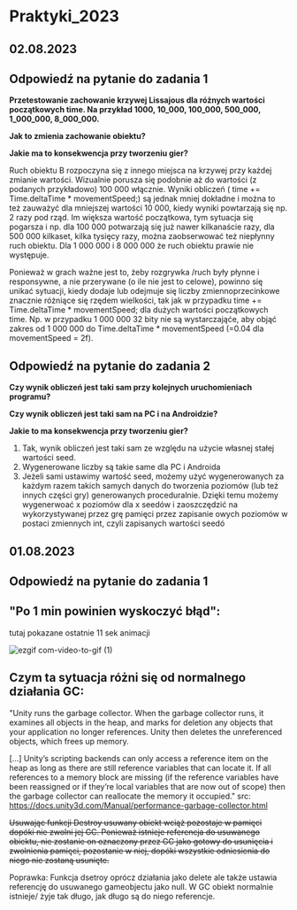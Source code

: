 # Praktyki_2023
## 02.08.2023
## Odpowiedź na pytanie do zadania 1

**Przetestowanie zachowanie krzywej Lissajous dla różnych wartości początkowych time. Na przykład 1000, 10_000, 100_000, 500_000, 1_000_000, 8_000_000.** 

**Jak to zmienia zachowanie obiektu?**

**Jakie ma to konsekwencja przy tworzeniu gier?**


Ruch obiektu B rozpoczyna się z innego miejsca na krzywej przy każdej zmianie wartości. Wizualnie porusza się podobnie aż do wartości (z podanych przykładowo) 100 000 włącznie. Wyniki obliczeń ( time += Time.deltaTime * movementSpeed;) są jednak mniej dokładne i można to też zauważyć dla mniejszej wartości 10 000, kiedy wyniki powtarzają się np. 2 razy pod rząd. Im większa wartość początkowa, tym sytuacja się pogarsza i np. dla 100 000 potwarzają się już nawer kilkanaście razy, dla 500 000 kilkaset, kilka tysięcy razy, można zaobserwować też niepłynny ruch obiektu. Dla 1 000 000 i 8 000 000 że ruch obiektu prawie nie występuje. 

Ponieważ w grach ważne jest to, żeby rozgrywka /ruch były płynne i responsywne, a nie przerywane (o ile nie jest to celowe), powinno się unikać sytuacji, kiedy dodaje lub odejmuje się liczby zmiennoprzecinkowe znacznie różniące się rzędem wielkości, tak jak w przypadku time += Time.deltaTime * movementSpeed; dla dużych wartości początkowych time. Np. w przypadku 1 000 000 32 bity nie są wystarczająće, aby objąć zakres od 1 000 000 do Time.deltaTime * movementSpeed (=0.04 dla movementSpeed = 2f).

## Odpowiedź na pytanie do zadania 2

**Czy wynik obliczeń jest taki sam przy kolejnych uruchomieniach programu?**

**Czy wynik obliczeń jest taki sam na PC i na Androidzie?**

**Jakie to ma konsekwencja przy tworzeniu gier?**

1. Tak, wynik obliczeń jest taki sam ze względu na użycie własnej stałej wartości seed.
2. Wygenerowane liczby są takie same dla PC i Androida
3. Jeżeli sami ustawimy wartość seed, możemy użyć wygenerowanych za każdym razem takich samych danych do tworzenia poziomów (lub też innych części gry) generowanych proceduralnie. Dzięki temu możemy wygenerwoać x poziomów dla x seedów i zaoszczędzić na wykorzystywanej przez grę pamięci przez zapisanie owych poziomów w postaci zmiennych int, czyli zapisanych wartości seedó

## 01.08.2023
## Odpowiedź na pytanie do zadania 1
## "Po 1 min powinien wyskoczyć błąd":

tutaj pokazane ostatnie 11 sek animacji

![ezgif com-video-to-gif (1)](https://github.com/vixello/Praktyki_2023/assets/79693214/66940a69-4c82-4ceb-97b7-12db46f8763b)


## Czym ta sytuacja różni się od normalnego działania GC:

"Unity runs the garbage collector. When the garbage collector runs, it examines all objects in the heap, and marks for deletion any objects that your application no longer references. Unity then deletes the unreferenced objects, which frees up memory.

[...] Unity’s scripting backends
can only access a reference item on the heap as long as there are still reference variables that can locate it. If all references to a memory block are missing (if the reference variables have been reassigned or if they’re local variables that are now out of scope) then the garbage collector can reallocate the memory it occupied."
src: https://docs.unity3d.com/Manual/performance-garbage-collector.html

~~Usuwając funkcji Destroy usuwany obiekt wciąż pozostaje w pamięci dopóki nie zwolni jej GC.
Ponieważ istnieje referencja do usuwanego obiektu, nie zostanie on oznaczony przez GC jako gotowy do usunięcia i zwolnienia pamięci, pozostanie w niej, dopóki wszystkie odniesienia do niego nie zostaną usunięte.~~

Poprawka:
Funkcja dsetroy oprócz działania jako delete ale także ustawia referencję do usuwanego gameobjectu jako null. W GC obiekt normalnie istnieje/ żyje tak długo, jak długo są do niego referencje.
